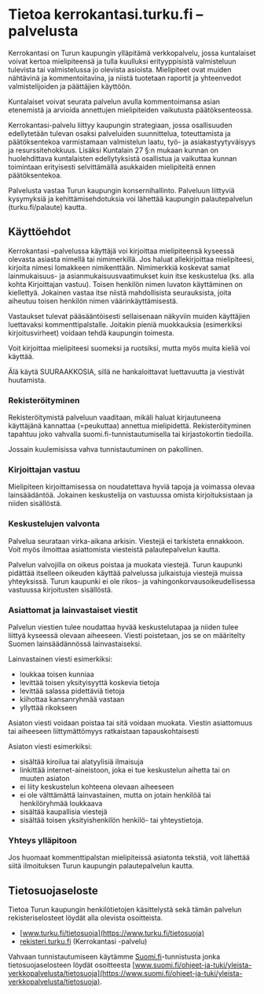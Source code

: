 # Tietoa kerrokantasi.turku.fi –palvelusta

Kerrokantasi on Turun kaupungin ylläpitämä verkkopalvelu, jossa kuntalaiset voivat kertoa mielipiteensä ja tulla kuulluksi erityyppisistä valmisteluun tulevista tai valmistelussa jo olevista asioista. Mielipiteet ovat muiden nähtävinä ja kommentoitavina, ja niistä tuotetaan raportit ja yhteenvedot valmistelijoiden ja päättäjien käyttöön.

Kuntalaiset voivat seurata palvelun avulla kommentoimansa asian etenemistä ja arvioida annettujen mielipiteiden vaikutusta päätöksenteossa.

Kerrokantasi-palvelu liittyy kaupungin strategiaan, jossa osallisuuden edellytetään tulevan osaksi palveluiden suunnittelua, toteuttamista ja päätöksentekoa varmistamaan valmistelun laatu, työ- ja asiakastyytyväisyys ja resurssitehokkuus. Lisäksi Kuntalain 27 §:n mukaan kunnan on huolehdittava kuntalaisten edellytyksistä osallistua ja vaikuttaa kunnan toimintaan erityisesti selvittämällä asukkaiden mielipiteitä ennen päätöksentekoa.

Palvelusta vastaa Turun kaupungin konsernihallinto. Palveluun liittyviä kysymyksiä ja kehittämisehdotuksia voi lähettää kaupungin palautepalvelun (turku.fi/palaute) kautta. 

## Käyttöehdot

Kerrokantasi –palvelussa käyttäjä voi kirjoittaa mielipiteensä kyseessä olevasta asiasta nimellä tai nimimerkillä. Jos haluat allekirjoittaa mielipiteesi, kirjoita nimesi lomakkeen nimikenttään. Nimimerkkiä koskevat samat lainmukaisuus- ja asianmukaisuusvaatimukset kuin itse keskustelua (ks. alla kohta Kirjoittajan vastuu). Toisen henkilön nimen luvaton käyttäminen on kiellettyä. Jokainen vastaa itse niistä mahdollisista seurauksista, joita aiheutuu toisen henkilön nimen väärinkäyttämisestä.

Vastaukset tulevat pääsääntöisesti sellaisenaan näkyviin muiden käyttäjien luettavaksi kommenttipalstalle. Joitakin pieniä muokkauksia (esimerkiksi kirjoitusvirheet) voidaan tehdä kaupungin toimesta.

Voit kirjoittaa mielipiteesi suomeksi ja ruotsiksi, mutta myös muita kieliä voi käyttää.

Älä käytä SUURAAKKOSIA, sillä ne hankaloittavat luettavuutta ja viestivät huutamista.

### Rekisteröityminen

Rekisteröitymistä palveluun vaaditaan, mikäli haluat kirjautuneena käyttäjänä kannattaa (=peukuttaa) annettua mielipidettä. Rekisteröityminen tapahtuu joko vahvalla suomi.fi-tunnistautumisella tai kirjastokortin tiedoilla.

Jossain kuulemisissa vahva tunnistautuminen on pakollinen.

### Kirjoittajan vastuu

Mielipiteen kirjoittamisessa on noudatettava hyviä tapoja ja voimassa olevaa lainsäädäntöä. Jokainen keskustelija on vastuussa omista kirjoituksistaan ja niiden sisällöstä.

### Keskustelujen valvonta

Palvelua seurataan virka-aikana arkisin. Viestejä ei tarkisteta ennakkoon. Voit myös ilmoittaa asiattomista viesteistä palautepalvelun kautta.

Palvelun valvojilla on oikeus poistaa ja muokata viestejä. Turun kaupunki pidättää itselleen oikeuden käyttää palvelussa julkaistuja viestejä muissa yhteyksissä. Turun kaupunki ei ole rikos- ja vahingonkorvausoikeudellisessa vastuussa kirjoitusten sisällöstä.

### Asiattomat ja lainvastaiset viestit

Palvelun viestien tulee noudattaa hyvää keskustelutapaa ja niiden tulee liittyä kyseessä olevaan aiheeseen. Viesti poistetaan, jos se on määritelty Suomen lainsäädännössä lainvastaiseksi.

Lainvastainen viesti esimerkiksi:
* loukkaa toisen kunniaa
* levittää toisen yksityisyyttä koskevia tietoja
* levittää salassa pidettäviä tietoja
* kiihottaa kansanryhmää vastaan
* yllyttää rikokseen

Asiaton viesti voidaan poistaa tai sitä voidaan muokata. Viestin asiattomuus tai aiheeseen liittymättömyys ratkaistaan tapauskohtaisesti

Asiaton viesti esimerkiksi:
* sisältää kiroilua tai alatyylisiä ilmaisuja
* linkittää internet-aineistoon, joka ei tue keskustelun aihetta tai on muuten asiaton
* ei liity keskustelun kohteena olevaan aiheeseen
* ei ole välttämättä lainvastainen, mutta on jotain henkilöä tai henkilöryhmää loukkaava
* sisältää kaupallisia viestejä
* sisältää toisen yksityishenkilön henkilö- tai yhteystietoja.

### Yhteys ylläpitoon

Jos huomaat kommenttipalstan mielipiteissä asiatonta tekstiä, voit lähettää siitä ilmoituksen Turun kaupungin palautepalvelun kautta.

## Tietosuojaseloste

Tietoa Turun kaupungin henkilötietojen käsittelystä sekä tämän palvelun rekisteriselosteet löydät alla olevista osoitteista.
* [www.turku.fi/tietosuoja](https://www.turku.fi/tietosuoja)
* [rekisteri.turku.fi](https://rekisteri.turku.fi) (Kerrokantasi -palvelu)

Vahvaan tunnistautumiseen käytämme [Suomi.fi](https://www.suomi.fi)-tunnistusta jonka tietosuojaselosteen löydät osoitteesta [www.suomi.fi/ohjeet-ja-tuki/yleista-verkkopalvelusta/tietosuoja](https://www.suomi.fi/ohjeet-ja-tuki/yleista-verkkopalvelusta/tietosuoja).

